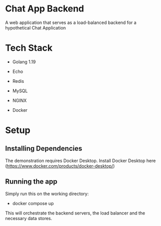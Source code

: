 
# Chat App Backend

A web application that serves as a load-balanced backend for a hypothetical Chat Application

# Tech Stack

- Golang 1.19

- Echo

- Redis

- MySQL

- NGINX

- Docker

# Setup

## Installing Dependencies

The demonstration requires Docker Desktop. Install Docker Desktop here (https://www.docker.com/products/docker-desktop/)

## Running the app

Simply run this on the working directory:

- docker compose up

This will orchestrate the backend servers, the load balancer and the necessary data stores.

